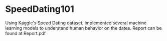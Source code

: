 # SpeedDating101
Using Kaggle's Speed Dating dataset, implemented several machine learning models to understand human behavior on the dates. Report can be found at Report.pdf
